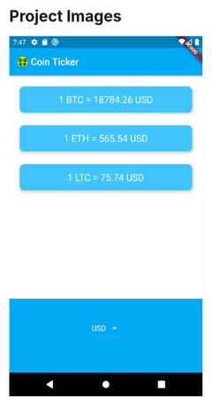 # Project Images

<img src="https://github.com/frankmaayn/flutter_projects/blob/main/project_images/bitcoin_tracker.png" width="350" height="650">
